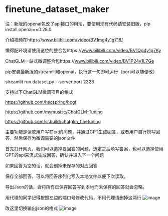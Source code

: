 # finetune_dataset_maker

注：新版的openai包改了api接口的用法，要使用现有代码请安装旧版，pip install openai==0.28.0

介绍视频在https://www.bilibili.com/video/BV1mg4y1g718/

懒得配环境请使用这位的整合包https://www.bilibili.com/video/BV1Qg4y1g7Ky

ChatGLM一站式微调整合包https://www.bilibili.com/video/BV1P24y1L7Ge

pip安装最新版的streamlit和openai，执行这一句即可运行（port可以随便改）

streamlit run dataset.py --server.port 2323

支持以下ChatGLM微调项目的格式

https://github.com/hscspring/hcgf

https://github.com/mymusise/ChatGLM-Tuning

https://github.com/ssbuild/chatglm_finetuning

主要功能是读取用户写在txt的问题，并通过GPT生成回答，或者用户自行撰写回答，然后保存为微调需要的json文件

首先打开网页，我们可以选择要回答的问题，选定之后填写答案，也可以选择使用GPT的api来流式生成回答，确认并进入下一个问题

如果回答为空的话，就会删掉未保存的对应回答

保存全部回答，可以将回答序列化写入本地文件以便下次读取。

导出Json的话，会将所有已保存回答写到本地而未保存的回答就会忽略。

用代理的同学记得按照左边的端口号修改代码，不用代理请删掉这两行
![image](https://user-images.githubusercontent.com/38836674/230424529-977d454f-8faa-416f-b2be-ad2e24d2a9f7.png)

改这里切换输出json的格式
![image](https://user-images.githubusercontent.com/38836674/230841273-72e61f2e-450a-4979-94d6-efeaed16dca0.png)
